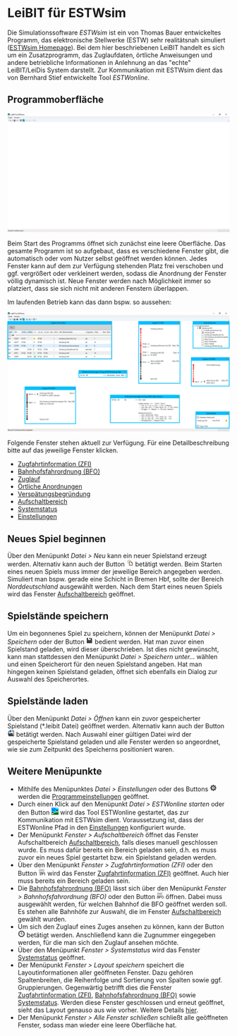 # LeiBIT für ESTWsim
Die Simulationssoftware *ESTWsim* ist ein von Thomas Bauer entwickeltes Programm, das elektronische Stellwerke (ESTW) sehr realitätsnah simuliert ([ESTWsim Homepage](https://www.estwsim.de)). Bei dem hier beschriebenen LeiBIT handelt es sich um ein Zusatzprogramm, das Zuglaufdaten, örtliche Anweisungen und andere betriebliche Informationen in Anlehnung an das "echte" LeiBIT/LeiDis System darstellt. Zur Kommunikation mit ESTWsim dient das von Bernhard Stief entwickelte Tool *ESTWonline*.

## Programmoberfläche

![Programmoberfläche nach dem Start des Programms](img/overview.png)

Beim Start des Programms öffnet sich zunächst eine leere Oberfläche. Das gesamte Programm ist so aufgebaut, dass es verschiedene Fenster gibt, die automatisch oder vom Nutzer selbst geöffnet werden können. Jedes Fenster kann auf dem zur Verfügung stehenden Platz frei verschoben und ggf. vergrößert oder verkleinert werden, sodass die Anordnung der Fenster völlig dynamisch ist. Neue Fenster werden nach Möglichkeit immer so platziert, dass sie sich nicht mit anderen Fenstern überlappen. 

Im laufenden Betrieb kann das dann bspw. so aussehen:

![Programmoberfläche im laufenden Betrieb](img/overview_windows.png)

Folgende Fenster stehen aktuell zur Verfügung. Für eine Detailbeschreibung bitte auf das jeweilige Fenster klicken.
- [Zugfahrtinformation (ZFI)](zfi.md)
- [Bahnhofsfahrordnung (BFO)](bfo.md)
- [Zuglauf](zuglauf.md)
- [Örtliche Anordnungen](oeano.md)
- [Verspätungsbegründung](verspaetung.md)
- [Aufschaltbereich](aufschaltbereich.md)
- [Systemstatus](systemstatus.md)
- [Einstellungen](einstellungen.md)

## Neues Spiel beginnen
Über den Menüpunkt *Datei > Neu* kann ein neuer Spielstand erzeugt werden. Alternativ kann auch der Button ![Neu Button](../Leibit.Client.WPF/Resources/Images/new.png) betätigt werden. Beim Starten eines neuen Spiels muss immer der jeweilige Bereich angegeben werden. Simuliert man bspw. gerade eine Schicht in Bremen Hbf, sollte der Bereich *Norddeutschland* ausgewählt werden. Nach dem Start eines neuen Spiels wird das Fenster [Aufschaltbereich](aufschaltbereich.md) geöffnet.

## Spielstände speichern
Um ein begonnenes Spiel zu speichern, können der Menüpunkt *Datei > Speichern* oder der Button ![Neu Button](../Leibit.Client.WPF/Resources/Images/save.png) bedient werden. Hat man zuvor einen Spielstand geladen, wird dieser überschrieben. Ist dies nicht gewünscht, kann man stattdessen den Menüpunkt *Datei > Speichern unter...* wählen und einen Speicherort für den neuen Spielstand angeben. Hat man hingegen keinen Spielstand geladen, öffnet sich ebenfalls ein Dialog zur Auswahl des Speicherortes.

## Spielstände laden
Über den Menüpunkt *Datei > Öffnen* kann ein zuvor gespeicherter Spielstand (*.leibit Datei) geöffnet werden. Alternativ kann auch der Button ![Öffnen Button](../Leibit.Client.WPF/Resources/Images/open.png) betätigt werden. Nach Auswahl einer gültigen Datei wird der gespeicherte Spielstand geladen und alle Fenster werden so angeordnet, wie sie zum Zeitpunkt des Speicherns positioniert waren.

## Weitere Menüpunkte
- Mithilfe des Menüpunktes *Datei > Einstellungen* oder des Buttons ![Einstellungen Button](../Leibit.Client.WPF/Resources/Images/settings.png) werden die [Programmeinstellungen](einstellungen.md) geöffnet.
- Durch einen Klick auf den Menüpunkt *Datei > ESTWonline starten* oder den Button ![ESTWonline Button](../Leibit.Client.WPF/Resources/Images/estw_online.png) wird das Tool ESTWonline gestartet, das zur Kommunikation mit ESTWsim dient. Voraussetzung ist, dass der ESTWonline Pfad in den [Einstellungen](einstellungen.md) konfiguriert wurde.
- Der Menüpunkt *Fenster > Aufschaltbereich* öffnet das Fenster Aufschaltbereich [Aufschaltbereich](aufschaltbereich.md), falls dieses manuell geschlossen wurde. Es muss dafür bereits ein Bereich geladen sein, d.h. es muss zuvor ein neues Spiel gestartet bzw. ein Spielstand geladen werden.
- Über den Menüpunkt *Fenster > Zugfahrtinformation (ZFI)* oder den Button ![ZFI Button](../Leibit.Client.WPF/Resources/Images/zfi.png) wird das Fenster [Zugfahrtinformation (ZFI)](zfi.md) geöffnet. Auch hier muss bereits ein Bereich geladen sein.
- Die [Bahnhofsfahrordnung (BFO)](bfo.md) lässt sich über den Menüpunkt *Fenster > Bahnhofsfahrordnung (BFO)* oder den Button ![BFO Button](../Leibit.Client.WPF/Resources/Images/bfo.png) öffnen. Dabei muss ausgewählt werden, für welchen Bahnhof die BFO geöffnet werden soll. Es stehen alle Bahnhöfe zur Auswahl, die im Fenster [Aufschaltbereich](aufschaltbereich.md) gewählt wurden.
- Um sich den Zuglauf eines Zuges ansehen zu können, kann der Button ![Zuglauf Button](../Leibit.Client.WPF/Resources/Images/train_schedule.png) betätigt werden. Anschließend kann die Zugnummer eingegeben werden, für die man sich den Zuglauf ansehen möchte.
- Über den Menüpunkt *Fenster > Systemstatus* wird das Fenster [Systemstatus](systemstatus.md) geöffnet.
- Der Menüpunkt *Fenster > Layout speichern* speichert die Layoutinformationen aller geöffneten Fenster. Dazu gehören Spaltenbreiten, die Reihenfolge und Sortierung von Spalten sowie ggf. Gruppierungen. Gegenwärtig betrifft dies die Fenster [Zugfahrtinformation (ZFI)](zfi.md), [Bahnhofsfahrordnung (BFO)](bfo.md) sowie [Systemstatus](systemstatus.md). Werden diese Fenster geschlossen und erneut geöffnet, sieht das Layout genauso aus wie vorher. Weitere Details [hier](tabellen.md).
- Der Menüpunkt *Fenster > Alle Fenster schließen* schließt alle geöffneten Fenster, sodass man wieder eine leere Oberfläche hat.
